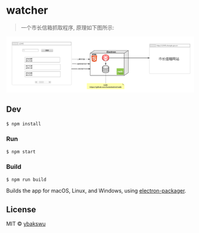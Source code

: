 # watcher

> 一个市长信箱抓取程序, 原理如下图所示:

![逻辑图](./docs/watcher.png)


## Dev

```
$ npm install
```

### Run

```
$ npm start
```

### Build

```
$ npm run build
```

Builds the app for macOS, Linux, and Windows, using [electron-packager](https://github.com/electron-userland/electron-packager).


## License

MIT © [ybakswu](http://test.com)
